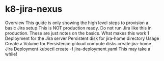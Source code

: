 # k8-jira-nexus

Overview This guide is only showing the high level steps to provision a basic Jira setup This is NOT production ready. Do not run Jira like this in production. These are just notes on the basics. What makes this work 1 Deployment for the Jira server Persistent disk for jira-home directory Usage Create a Volume for Persistence gcloud compute disks create jira-home Jira Deployment kubectl create -f jira-deployment.yaml This may take a while!

